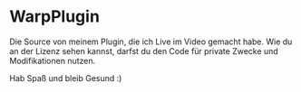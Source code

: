 # WarpPlugin

Die Source von meinem Plugin, die ich Live im Video gemacht habe.
Wie du an der Lizenz sehen kannst, darfst du den Code für private Zwecke und Modifikationen nutzen.

Hab Spaß und bleib Gesund :)
